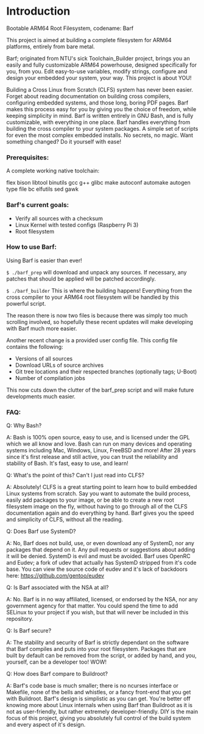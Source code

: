 # Introduction

Bootable ARM64 Root Filesystem, codename: Barf

This project is aimed at building a complete filesystem for ARM64 platforms, entirely from bare metal.

Barf; originated from NTU's sick Toolchain_Builder project, brings you an easily and fully customizable ARM64 powerhouse, designed specifically for you, from you. Edit easy-to-use variables, modify strings, configure and design your embedded your system, your way. This project is about YOU!

Building a Cross Linux from Scratch (CLFS) system has never been easier. Forget about reading documentation on building cross compilers, configuring embedded systems, and those long, boring PDF pages. Barf makes this process easy for you by giving you the choice of freedom, while keeping simplicity in mind. Barf is written entirely in GNU Bash, and is fully customizable, with everything in one place. Barf handles everything from building the cross compiler to your system packages. A simple set of scripts for even the most complex embedded installs. No secrets, no magic. Want something changed? Do it yourself with ease!

### Prerequisites:

A complete working native toolchain:

flex bison libtool binutils gcc g++ glibc make autoconf automake autogen type file bc elfutils sed gawk

### Barf's current goals:

- Verify all sources with a checksum
- Linux Kernel with tested configs (Raspberry Pi 3)
- Root filesystem

### How to use Barf:

Using Barf is easier than ever!

`$ ./barf_prep` will download and unpack any sources. If necessary, any patches that should be applied will be patched accordingly.

`$ ./barf_builder` This is where the building happens! Everything from the cross compiler to your ARM64 root filesystem will be handled by this powerful script.

The reason there is now two files is because there was simply too much scrolling involved, so hopefully these recent updates will make developing with Barf much more easier.

Another recent change is a provided user config file. This config file contains the following:

- Versions of all sources
- Download URLs of source archives
- Git tree locations and their respected branches (optionally tags; U-Boot)
- Number of compilation jobs

This now cuts down the clutter of the barf_prep script and will make future developments much easier.

### FAQ:

Q: Why Bash?

A: Bash is 100% open source, easy to use, and is licensed under the GPL which we all know and love. Bash can run on many devices and operating systems including Mac, Windows, Linux, FreeBSD and more! After 28 years since it's first release and still active, you can trust the reliability and stability of Bash. It's fast, easy to use, and learn!

Q: What's the point of this? Can't I just read into CLFS?

A: Absolutely! CLFS is a great starting point to learn how to build embedded Linux systems from scratch. Say you want to automate the build process, easily add packages to your image, or be able to create a new root filesystem image on the fly, without having to go through all of the CLFS documentation again and do everything by hand. Barf gives you the speed and simplicity of CLFS, without all the reading.

Q: Does Barf use SystemD?

A: No, Barf does not build, use, or even download any of SystemD, nor any packages that depend on it. Any pull requests or suggestions about adding it will be denied. SystemD is evil and must be avoided. Barf uses OpenRC and Eudev; a fork of udev that actually has SystemD stripped from it's code base. You can view the source code of eudev and it's lack of backdoors here: https://github.com/gentoo/eudev

Q: Is Barf associated with the NSA at all?

A: No. Barf is in no way affiliated, licensed, or endorsed by the NSA, nor any government agency for that matter. You could spend the time to add SELinux to your project if you wish, but that will never be included in this repository.

Q: Is Barf secure?

A: The stability and security of Barf is strictly dependant on the software that Barf compiles and puts into your root filesystem. Packages that are built by default can be removed from the script, or added by hand, and you, yourself, can be a developer too! WOW!

Q: How does Barf compare to Buildroot?

A: Barf's code base is much smaller; there is no ncurses interface or Makefile, none of the bells and whistles, or a fancy front-end that you get with Buildroot. Barf's design is simplistic as you can get. You're better off knowing more about Linux internals when using Barf than Buildroot as it is not as user-friendly, but rather extremely developer-friendly. DIY is the main focus of this project, giving you absolutely full control of the build system and every aspect of it's design.
